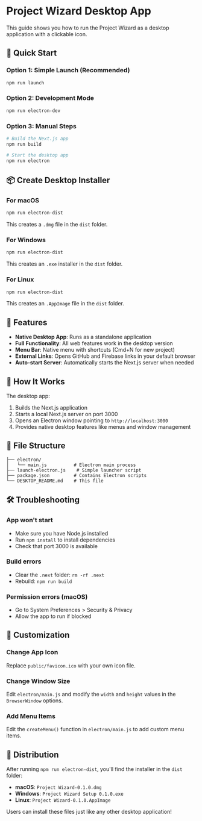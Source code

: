 # Project Wizard Desktop App

This guide shows you how to run the Project Wizard as a desktop application with a clickable icon.

## 🚀 Quick Start

### Option 1: Simple Launch (Recommended)
```bash
npm run launch
```

### Option 2: Development Mode
```bash
npm run electron-dev
```

### Option 3: Manual Steps
```bash
# Build the Next.js app
npm run build

# Start the desktop app
npm run electron
```

## 📦 Create Desktop Installer

### For macOS
```bash
npm run electron-dist
```
This creates a `.dmg` file in the `dist` folder.

### For Windows
```bash
npm run electron-dist
```
This creates an `.exe` installer in the `dist` folder.

### For Linux
```bash
npm run electron-dist
```
This creates an `.AppImage` file in the `dist` folder.

## 🎯 Features

- **Native Desktop App**: Runs as a standalone application
- **Full Functionality**: All web features work in the desktop version
- **Menu Bar**: Native menu with shortcuts (Cmd+N for new project)
- **External Links**: Opens GitHub and Firebase links in your default browser
- **Auto-start Server**: Automatically starts the Next.js server when needed

## 🔧 How It Works

The desktop app:
1. Builds the Next.js application
2. Starts a local Next.js server on port 3000
3. Opens an Electron window pointing to `http://localhost:3000`
4. Provides native desktop features like menus and window management

## 📁 File Structure

```
├── electron/
│   └── main.js          # Electron main process
├── launch-electron.js    # Simple launcher script
├── package.json         # Contains Electron scripts
└── DESKTOP_README.md    # This file
```

## 🛠️ Troubleshooting

### App won't start
- Make sure you have Node.js installed
- Run `npm install` to install dependencies
- Check that port 3000 is available

### Build errors
- Clear the `.next` folder: `rm -rf .next`
- Rebuild: `npm run build`

### Permission errors (macOS)
- Go to System Preferences > Security & Privacy
- Allow the app to run if blocked

## 🎨 Customization

### Change App Icon
Replace `public/favicon.ico` with your own icon file.

### Change Window Size
Edit `electron/main.js` and modify the `width` and `height` values in the `BrowserWindow` options.

### Add Menu Items
Edit the `createMenu()` function in `electron/main.js` to add custom menu items.

## 📱 Distribution

After running `npm run electron-dist`, you'll find the installer in the `dist` folder:

- **macOS**: `Project Wizard-0.1.0.dmg`
- **Windows**: `Project Wizard Setup 0.1.0.exe`
- **Linux**: `Project Wizard-0.1.0.AppImage`

Users can install these files just like any other desktop application! 